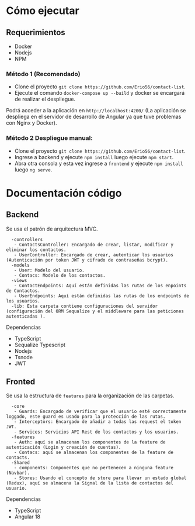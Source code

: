 # Cómo ejecutar
## Requerimientos
 - Docker
 - Nodejs
 - NPM

### Método 1 (Recomendado)
* Clone el proyecto `git clone https://github.com/Erio56/contact-list`.
* Ejecute el comando `docker-compose up --build` y docker se encargará de realizar el despliegue.

Podrá acceder a la aplicación en `http://localhost:4200/` (La aplicación se despliega en el servidor de desarrollo de Angular ya que tuve problemas con Nginx y Docker).

### Método 2 Despliegue manual:

* Clone el proyecto `git clone https://github.com/Erio56/contact-list`.
* Ingrese a backend y ejecute `npm install` luego ejecute `npm start`.
* Abra otra consola y esta vez ingrese a `frontend` y ejecute `npm install` luego `ng serve`.
  
# Documentación código
## Backend
 Se usa el patrón de arquitectura MVC.
```
  -controllers
   - ContactsController: Encargado de crear, listar, modificar y eliminar los contactos.
   - UserController: Encargado de crear, autenticar los usuarios (Autenticación por token JWT y cifrado de contraseñas bcrypt).
  -models
   - User: Modelo del usuario.
   - Contacs: Modelo de los contactos.
  -views
   - ContactEndpoints: Aquí están definidas las rutas de los enpoints de Contactos.
   - UserEndpoints: Aquí están definidas las rutas de los endpoints de los usuarios.
  -lib: Esta carpeta contiene configuraciones del servidor (configuración del ORM Sequalize y el middleware para las peticiones autenticadas ).
```

Dependencias
 - TypeScript
 - Sequalize Typescript
 - Nodejs
 - Tsnode
 - JWT

## Fronted
 Se usa la estructura de `features` para la organización de las carpetas.
```
  -core
   - Guards: Encargado de verificar que el usuario esté correctamente loggado, este guard es usado para la protección de las rutas.
   - Interceptors: Encargado de añadir a todas las request el token JWT.
   - Services: Servicios API Rest de los contactos y los usuarios.
  -features
   - Auth: aquí se almacenan los componentes de la feature de autenticación (Login y creación de cuentas).
   - Contacs: aquí se almacenan los componentes de la feature de contacts.
  -Shared
   - components: Componentes que no pertenecen a ninguna feature (Navbar).
   - Stores: Usando el concepto de store para llevar un estado global (Redux), aquí se almacena la Signal de la lista de contactos del usuario.
```

Dependencias
 - TypeScript
 - Angular 18

